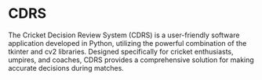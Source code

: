 # CDRS
The Cricket Decision Review System (CDRS) is a user-friendly software application developed in Python, utilizing the powerful combination of the tkinter and cv2 libraries. Designed specifically for cricket enthusiasts, umpires, and coaches, CDRS provides a comprehensive solution for making accurate decisions during matches.
